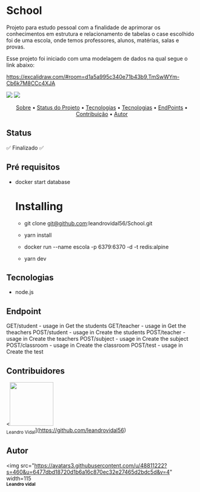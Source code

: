 # School
Projeto para estudo pessoal com a finalidade de aprimorar os conhecimentos em estrutura e relacionamento de tabelas o case escolhido foi de uma escola,
onde temos professores, alunos, matérias, salas e provas.

Esse projeto foi iniciado com uma modelagem de dados na qual segue o link abaixo:

https://excalidraw.com/#room=d1a5a995c340e71b43b9,TmSwWYm-Cb6k7M8CCc4XJA

<img src="https://img.shields.io/github/issues/leandrovidal56/School" >
<img src="https://img.shields.io/github/stars/leandrovidal56/School" >

<p align="center">
 <a href="#objetivo">Sobre</a> •
 <a href="##Status">Status do Projeto</a> •
 <a href="##Pré Requisitos">Tecnologias</a> •
 <a href="##tecnologias">Tecnologias</a> •
 <a href="##Endpoint">EndPoints</a> •
 <a href="##contribuidores">Contribuição</a> •
 <a href="##autor">Autor</a>
</p>

## Status
  ✅   Finalizado  ✅

## Pré requisitos
- docker start database

  # Installing
  - git clone git@github.com:leandrovidal56/School.git

  - yarn install

  - docker run --name escola -p 6379:6370 -d -t redis:alpine

  - yarn dev

## Tecnologias
- node.js


## Endpoint

GET/student - usage in Get the students
GET/teacher - usage in Get the theachers
POST/student - usage in Create the students
POST/teacher - usage in Create the teachers
POST/subject - usage in Create the subject
POST/classroom - usage in Create the classroom
POST/test - usage in Create the test


## Contribuidores
<<img src="https://avatars3.githubusercontent.com/u/48811222?s=460&u=6477dbd18720d1b6a16c870ec32e27465d2bdc5d&v=4" width=115><br><sub>Leandro Vidal</sub>](https://github.com/leandrovidal56)


## Autor
<img src="https://avatars3.githubusercontent.com/u/48811222?s=460&u=6477dbd18720d1b6a16c870ec32e27465d2bdc5d&v=4" width=115
<br />
<sub><b>Leandro vidal</b></sub></a>


